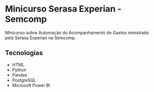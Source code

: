 # Minicurso Serasa Experian - Semcomp

Minicurso sobre Automação do Acompanhamento de Gastos ministrado pela Serasa Experian na Semcomp.

## Tecnologias
- HTML
- Python
- Pandas
- PostgreSQL
- Microsoft Power BI